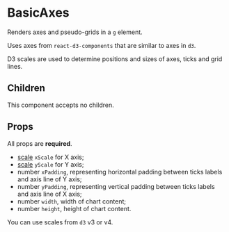 # BasicAxes

Renders axes and pseudo-grids in a `g` element.

Uses axes from `react-d3-components` that are similar to axes in `d3`.

D3 scales are used to determine positions and sizes of axes, ticks and grid lines.

## Children

This component accepts no children.

## Props

All props are **required**.

- [scale](https://github.com/d3/d3-scale#continuous-scales) `xScale` for X axis;
- [scale](https://github.com/d3/d3-scale#continuous-scales) `yScale` for Y axis;
- number `xPadding`, representing horizontal padding between ticks labels and axis line of Y axis;
- number `yPadding`, representing vertical padding between ticks labels and axis line of X axis;
- number `width`, width of chart content;
- number `height`, height of chart content.

You can use scales from `d3` v3 or v4.
